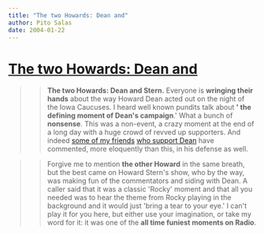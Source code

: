 ```yaml
---
title: "The two Howards: Dean and"
author: Pito Salas
date: 2004-01-22
---
```

# [The two Howards: Dean and](None)



>>

>> **The two Howards: Dean and Stern.** Everyone is **wringing their hands**
about the way Howard Dean acted out on the night of the Iowa Caucuses. I heard
well known pundits talk about **' the defining moment of Dean's campaign**.'
What a bunch of **nonsense**. This was a non-event, a crazy moment at the end
of a long day with a huge crowd of revved up supporters. And indeed [some of
my friends](<http://doc.weblogs.com/2004/01/21#freeAdviceForDrDean>) [who
support Dean](<http://www.hyperorg.com/blogger/mtarchive/002369.html>) have
commented, more eloquently than this, in his defense as well.

>>

>>  
>
>>

>> Forgive me to mention **the other Howard** in the same breath, but the best
came on Howard Stern's show, who by the way, was making fun of the
commentators and siding with Dean. A caller said that it was a classic 'Rocky'
moment and that all you needed was to hear the theme from Rocky playing in the
background and it would just 'bring a tear to your eye.' I can't play it for
you here, but either use your imagination, or take my word for it: it was one
of the **all time funiest moments on Radio**.


